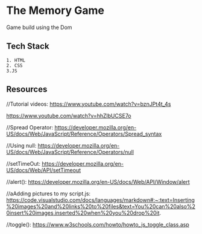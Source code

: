 # The Memory Game
Game build using the Dom


## Tech Stack
    1. HTML
    2. CSS
    3.JS

## Resources

//Tutorial videos:
https://www.youtube.com/watch?v=bznJPt4t_4s

https://www.youtube.com/watch?v=hhZlbUCSE7o

//Spread Operator:
https://developer.mozilla.org/en-US/docs/Web/JavaScript/Reference/Operators/Spread_syntax

//Using null:
https://developer.mozilla.org/en-US/docs/Web/JavaScript/Reference/Operators/null

//setTimeOut:
https://developer.mozilla.org/en-US/docs/Web/API/setTimeout

//alert():
https://developer.mozilla.org/en-US/docs/Web/API/Window/alert

//aAdding pictures to my script.js:
https://code.visualstudio.com/docs/languages/markdown#:~:text=Inserting%20images%20and%20links%20to%20files&text=You%20can%20also%20insert%20images,inserted%20when%20you%20drop%20it.

//toggle():
https://www.w3schools.com/howto/howto_js_toggle_class.asp